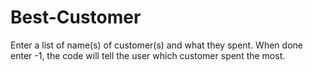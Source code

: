 # Best-Customer
Enter a list of name(s) of customer(s) and what they spent. When done enter -1, the code will tell the user which customer spent the most.
